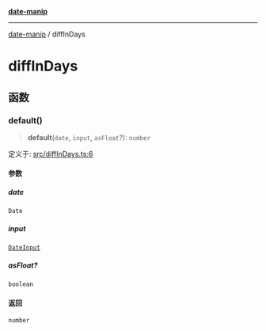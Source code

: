 [**date-manip**](index.md)

***

[date-manip](modules.md) / diffInDays

# diffInDays

## 函数

### default()

> **default**(`date`, `input`, `asFloat`?): `number`

定义于: [src/diffInDays.ts:6](https://github.com/fengxinming/date-manip/blob/c2d62c1a39faed6b959a43feaabc15f4e2d60a5a/src/diffInDays.ts#L6)

#### 参数

##### date

`Date`

##### input

[`DateInput`](types.md#dateinput)

##### asFloat?

`boolean`

#### 返回

`number`
